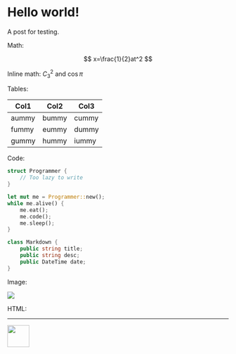 # Hello world!

A post for testing.

Math:

$$
x=\frac{1}{2}at^2
$$

Inline math: $C_3^2$ and $\cos \pi$

Tables:

| Col1  | Col2  | Col3  |
| ----- | ----- | ----- |
| aummy | bummy | cummy |
| fummy | eummy | dummy |
| gummy | hummy | iummy |

Code:

```rust
struct Programmer {
    // Too lazy to write
}

let mut me = Programmer::new();
while me.alive() {
    me.eat();
    me.code();
    me.sleep();
}
```

```csharp
class Markdown {
    public string title;
    public string desc;
    public DateTime date;
}
```

Image:

![](https://avatars.githubusercontent.com/u/50186452)

HTML:

<hr />

<image src="https://avatars.githubusercontent.com/u/50186452" width="50px">
